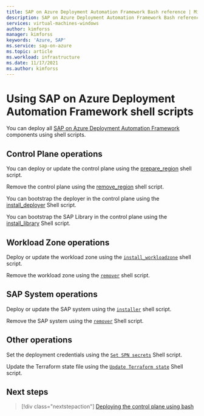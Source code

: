 ```yaml
---
title: SAP on Azure Deployment Automation Framework Bash reference | Microsoft Docs
description: SAP on Azure Deployment Automation Framework Bash reference
services: virtual-machines-windows
author: kimforss
manager: kimforss
keywords: 'Azure, SAP'
ms.service: sap-on-azure
ms.topic: article
ms.workload: infrastructure
ms.date: 11/17/2021
ms.author: kimforss
---
```


# Using SAP on Azure Deployment Automation Framework shell scripts

You can deploy all [SAP on Azure Deployment Automation Framework](deployment-framework.md) components using shell scripts.

## Control Plane operations

You can deploy or update the control plane using the [prepare_region](bash/prepare-region.md) shell script.

Remove the control plane using the [remove_region](bash/remove-region.md) shell script.

You can bootstrap the deployer in the control plane using the [install_deployer](bash/install-deployer.md) Shell script.

You can bootstrap the SAP Library in the control plane using the [install_library](bash/install-library.md) Shell script.

## Workload Zone operations

Deploy or update the workload zone using the [`install_workloadzone`](bash/install-workloadzone.md) shell script.

Remove the workload zone using the [`remover`](bash/remover.md) shell script.


## SAP System operations

Deploy or update the SAP system using the [`installer`](bash/installer.md) shell script.

Remove the SAP system using the [`remover`](bash/remover.md)  Shell script.


## Other operations

Set the deployment credentials using the
[`Set SPN secrets`](bash/set-secrets.md) Shell script.

Update the Terraform state file using the
[`Update Terraform state`](bash/advanced-state-management.md) Shell script.

## Next steps

> [!div class="nextstepaction"]
> [Deploying the control plane using bash](bash/prepare-region.md)
